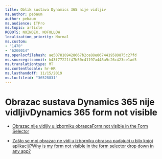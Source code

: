 ```yaml
---
title: Oblik sustava Dynamics 365 nije vidljiv
ms.author: pebaum
author: pebaum
ms.audience: ITPro
ms.topic: article
ROBOTS: NOINDEX, NOFOLLOW
localization_priority: Normal
ms.custom:
- "1470"
- "6200014"
ms.openlocfilehash: ae5078109428667b2ce88e8674419589875c27fd
ms.sourcegitcommit: b43f77221f47b50c41197a448a9c26c423ce1ad5
ms.translationtype: MT
ms.contentlocale: hr-HR
ms.lasthandoff: 11/15/2019
ms.locfileid: "36528831"
---
```

# <a name="dynamics-365-form-not-visible"></a><span data-ttu-id="a2f65-102">Obrazac sustava Dynamics 365 nije vidljiv</span><span class="sxs-lookup"><span data-stu-id="a2f65-102">Dynamics 365 form not visible</span></span>

* [<span data-ttu-id="a2f65-103">Obrazac nije vidljiv u izborniku obrasca</span><span class="sxs-lookup"><span data-stu-id="a2f65-103">Form not visible in the Form Selector</span></span>](https://docs.microsoft.com/dynamics365/customer-engagement/customize/control-access-forms)

* [<span data-ttu-id="a2f65-104">Zašto se moj obrazac ne vidi u izborniku obrasca padajući u bilo kojoj aplikaciji?</span><span class="sxs-lookup"><span data-stu-id="a2f65-104">Why is my form not visible in the form selector drop down in any app?</span></span>](https://docs.microsoft.com/powerapps/maker/model-driven-apps/create-design-forms?branch=master#why-is-my-form-not-visible-in-the-form-selector-drop-down-in-my-app)

